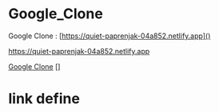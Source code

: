 # Google_Clone

Google Clone : [https://quiet-paprenjak-04a852.netlify.app]()

<https://quiet-paprenjak-04a852.netlify.app>

[Google Clone] []

# link define
[Google Clone]: https://quiet-paprenjak-04a852.netlify.app
